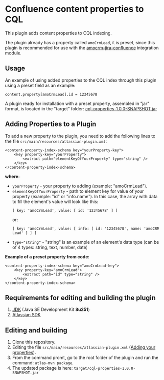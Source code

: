 # Confluence content properties to CQL
This plugin adds content properties to CQL indexing.

The plugin already has a property called `amoCrmLead`, it is preset, since this plugin is recommended for use with the [amocrm-jira-confluence](https://github.com/DTs-dev/amocrm-jira-confluence) integration module.

## Usage

An example of using added properties to the CQL index through this plugin using a preset field as an example:
```
content.property[amoCrmLead].id = 12345678
```
A plugin ready for installation with a preset property, assembled in "jar" format, is located in the "target" folder: [cql-properties-1.0.0-SNAPSHOT.jar](/../../raw/main/target/cql-properties-1.0.0-SNAPSHOT.jar)

## Adding Properties to a Plugin

To add a new property to the plugin, you need to add the following lines to the file `src/main/resources/atlassian-plugin.xml`: 
```
<content-property-index-schema key="yourProperty-key">
    <key property-key="yourProperty">
        <extract path="elementKeyOfYourProperty" type="string" />
    </key>
</content-property-index-schema>
```
**where:**
- `yourProperty` - your property to adding (example: "amoCrmLead").
- `elementKeyOfYourProperty` - path to element key for value of your property (example: "id" or "info.name"). In this case, the array with data to fill the element's value will look like this:
  ```
  [ key: 'amoCrmLead', value: [ id: '12345678' ] ]
  ```
  or:
  ```
  [ key: 'amoCrmLead', value: [ info: [ id: '12345678', name: 'amoCRM Lead' ] ] ]
  ```
- `type="string"` - "string" is an example of an element's data type (can be of 4 types: string, text, number, date)

**Example of a preset property from code:**
```
<content-property-index-schema key="amoCrmLead-key">
    <key property-key="amoCrmLead">
        <extract path="id" type="string" />
    </key>
</content-property-index-schema>
```
## Requirements for editing and building the plugin
1. [JDK](https://www.oracle.com/java/technologies/javase/javase8u211-later-archive-downloads.html) (Java SE Development Kit **8u251**)
2. [Atlassian SDK](https://developer.atlassian.com/server/framework/atlassian-sdk/install-the-atlassian-sdk-on-a-linux-or-mac-system/)

## Editing and building
1. Clone this repository.
2. Editing the file `src/main/resources/atlassian-plugin.xml` ([Adding your properties](#adding-properties-to-a-plugin)).
3. From the command promt, go to the root folder of the plugin and run the command: `atlas-mvn package`.
4. The updated package is here: `target/cql-properties-1.0.0-SNAPSHOT.jar`
